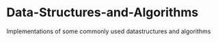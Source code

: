 # Data-Structures-and-Algorithms
Implementations of some commonly used datastructures and algorithms
